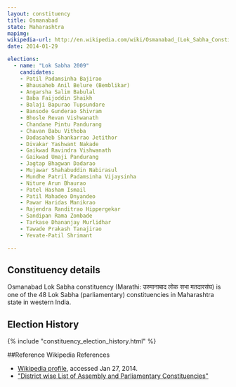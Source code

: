 ```yaml
---
layout: constituency
title: Osmanabad
state: Maharashtra
mapimg: 
wikipedia-url: http://en.wikipedia.com/wiki/Osmanabad_(Lok_Sabha_Constituency)
date: 2014-01-29

elections: 
  - name: "Lok Sabha 2009"
    candidates: 
    - Patil Padamsinha Bajirao 
    - Bhausaheb Anil Belure (Bemblikar) 
    - Angarsha Salim Babulal 
    - Baba Faijoddin Shaikh 
    - Balaji Bapurao Tupsundare 
    - Bansode Gunderao Shivram 
    - Bhosle Revan Vishwanath 
    - Chandane Pintu Pandurang 
    - Chavan Babu Vithoba 
    - Dadasaheb Shankarrao Jetithor 
    - Divakar Yashwant Nakade 
    - Gaikwad Ravindra Vishwanath 
    - Gaikwad Umaji Pandurang 
    - Jagtap Bhagwan Dadarao 
    - Mujawar Shahabuddin Nabirasul 
    - Mundhe Patril Padamsinha Vijaysinha 
    - Niture Arun Bhaurao 
    - Patel Hasham Ismail 
    - Patil Mahadeo Dnyandeo 
    - Pawar Haridas Manikrao 
    - Rajendra Randitrao Hippergekar 
    - Sandipan Rama Zombade 
    - Tarkase Dhananjay Murlidhar 
    - Tawade Prakash Tanajirao 
    - Yevate-Patil Shrimant 

---
```

## Constituency details
Osmanabad Lok Sabha constituency (Marathi: उस्मानाबाद लोक सभा मतदारसंघ) is one of the 48 Lok Sabha (parliamentary) constituencies in Maharashtra state in western India.




## Election History
{% include "constituency_election_history.html" %}

##Reference
Wikipedia References
- [Wikipedia profile]({{page.profile.wikipedia}}), accessed Jan 27, 2014.
- ["District wise List of Assembly and Parliamentary Constituencies"][wiki1]

[wiki1]: http://ceo.maharashtra.gov.in/acs.php
